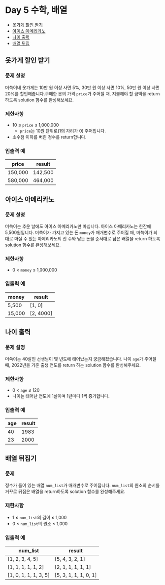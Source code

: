 # Day 5 수학, 배열

- [옷가게 할인 받기](https://school.programmers.co.kr/learn/courses/30/lessons/120818)
- [아이스 아메리카노](https://school.programmers.co.kr/learn/courses/30/lessons/120819)
- [나이 출력](https://school.programmers.co.kr/learn/courses/30/lessons/120820)
- [배열 뒤집](https://school.programmers.co.kr/learn/courses/30/lessons/120821)

## 옷가게 할인 받기

### 문제 설명

머쓱이네 옷가게는 10만 원 이상 사면 5%, 30만 원 이상 사면 10%, 50만 원 이상 사면 20%를 할인해줍니다.구매한 옷의 가격 `price`가 주어질 때, 지불해야 할 금액을 return 하도록 solution 함수를 완성해보세요.

### 제한사항

- 10 ≤ `price` ≤ 1,000,000
    - `price`는 10원 단위로(1의 자리가 0) 주어집니다.
- 소수점 이하를 버린 정수를 return합니다.

### 입출력 예

| price | result |
| --- | --- |
| 150,000 | 142,500 |
| 580,000 | 464,000 |

## 아이스 아메리카노

### 문제 설명

머쓱이는 추운 날에도 아이스 아메리카노만 마십니다. 아이스 아메리카노는 한잔에 5,500원입니다. 머쓱이가 가지고 있는 돈 `money`가 매개변수로 주어질 때, 머쓱이가 최대로 마실 수 있는 아메리카노의 잔 수와 남는 돈을 순서대로 담은 배열을 return 하도록 solution 함수를 완성해보세요.

### 제한사항

- 0 < `money` ≤ 1,000,000

### 입출력 예

| money | result |
| --- | --- |
| 5,500 | \[1, 0] |
| 15,000 | \[2, 4000] |

## 나이 출력

### 문제 설명

머쓱이는 40살인 선생님이 몇 년도에 태어났는지 궁금해졌습니다. 나이 `age`가 주어질 때, 2022년을 기준 출생 연도를 return 하는 solution 함수를 완성해주세요.

### 제한사항

- 0 < `age` ≤ 120
- 나이는 태어난 연도에 1살이며 1년마다 1씩 증가합니다.

### 입출력 예

| age | result |
| --- | --- |
| 40 | 1983 |
| 23 | 2000 |

## 배열 뒤집기

### 문제 

정수가 들어 있는 배열 `num_list`가 매개변수로 주어집니다. `num_list`의 원소의 순서를 거꾸로 뒤집은 배열을 return하도록 solution 함수를 완성해주세요.

### 제한사항

- 1 ≤ `num_list`의 길이 ≤ 1,000
- 0 ≤ `num_list`의 원소 ≤ 1,000

### 입출력 예

| num_list | result |
| --- | --- |
| \[1, 2, 3, 4, 5] | \[5, 4, 3, 2, 1] |
| \[1, 1, 1, 1, 1, 2] | \[2, 1, 1, 1, 1, 1] |
| \[1, 0, 1, 1, 1, 3, 5] | \[5, 3, 1, 1, 1, 0, 1] |
